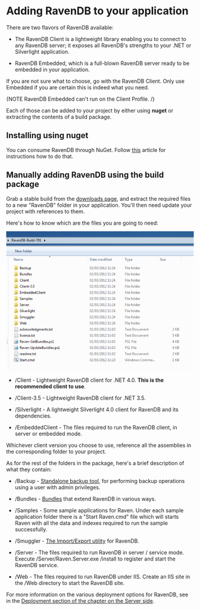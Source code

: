 # Adding RavenDB to your application

There are two flavors of RavenDB available:

* The RavenDB Client is a lightweight library enabling you to connect to any RavenDB server; it exposes all RavenDB's strengths to your .NET or Silverlight application.

* RavenDB Embedded, which is a full-blown RavenDB server ready to be embedded in your application.

If you are not sure what to choose, go with the RavenDB Client. Only use Embedded if you are certain this is indeed what you need.

{NOTE RavenDB Embedded can't run on the Client Profile. /}

Each of those can be added to your project by either using **nuget** or extracting the contents of a build package.

## Installing using nuget

You can consume RavenDB through NuGet. Follow [this](http://ravendb.net/docs/intro/quickstart/adding-ravendb-through-nuget?version=2.0) article for instructions how to do that.

## Manually adding RavenDB using the build package

Grab a stable build from the [downloads page](http://ravendb.net/download), and extract the required files to a new "RavenDB" folder in your application. You'll then need update your project with references to them.

Here's how to know which are the files you are going to need:

![The folder structure in a RavenDB build package](images\build_package.png)

* /Client - Lightweight RavenDB client for .NET 4.0. **This is the recommended client to use**.

* /Client-3.5 - Lightweight RavenDB client for .NET 3.5.

* /Silverlight - A lightweight Silverlight 4.0 client for RavenDB and its dependencies.

* /EmbeddedClient - The files required to run the RavenDB client, in server or embedded mode.

Whichever client version you choose to use, reference all the assemblies in the corresponding folder to your project.

As for the rest of the folders in the package, here's a brief description of what they contain:

* /Backup - [Standalone backup tool](../../server/administration/backup-restore), for performing backup operations using a user with admin privileges.

* /Bundles - [Bundles](../../server/extending/bundles) that extend RavenDB in various ways.

* /Samples - Some sample applications for Raven. Under each sample application folder there is a "Start Raven.cmd" file which will starts Raven with all the data and indexes required to run the sample successfully.

* /Smuggler - [The Import/Export utility](../../server/administration/export-import) for RavenDB.

* /Server - The files required to run RavenDB in server / service mode. Execute /Server/Raven.Server.exe /install to register and start the RavenDB service.

* /Web - The files required to run RavenDB under IIS. Create an IIS site in the /Web directory to start the RavenDB site.

For more information on the various deployment options for RavenDB, see in the [Deployment section of the chapter on the Server side](../../server/deployment).